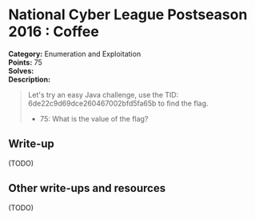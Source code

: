 # National Cyber League Postseason 2016 : Coffee

**Category:** Enumeration and Exploitation  
**Points:** 75  
**Solves:**  
**Description:**  

> Let's try an easy Java challenge, use the TID: 6de22c9d69dce260467002bfd5fa65b to find the flag.
> * 75: What is the value of the flag?

## Write-up

(TODO)

## Other write-ups and resources

(TODO)

